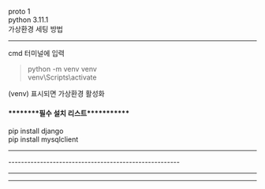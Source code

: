 proto 1<br>
python 3.11.1 <br>
가상환경 세팅 방법<hr>
cmd 터미널에 입력<br>
> python -m venv venv<br>
> venv\Scripts\activate<br>

(venv) 표시되면 가상환경 활성화

<h4>********필수 설치 리스트***********</h4>
pip install django<br>
pip install mysqlclient<br>
<hr>
------------------------------------------------------
<hr><hr>

